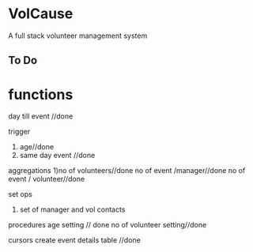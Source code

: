 # VolCause

A full stack volunteer management system

## To Do

# functions

day till event //done

trigger

1. age//done
2. same day event //done

aggregations
1)no of volunteers//done
no of event /manager//done
no of event / volunteer//done

set ops

1.  set of manager and vol contacts

procedures
age setting // done
no of volunteer setting//done

cursors
create event details table //done
